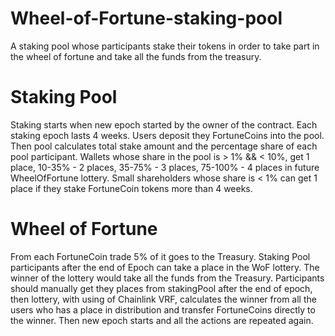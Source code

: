 # Wheel-of-Fortune-staking-pool
A staking pool whose participants stake their tokens in order to take part in the wheel of fortune and take all the funds from the treasury.

# Staking Pool
Staking starts when new epoch started by the owner of the contract. Each staking epoch lasts 4 weeks.
Users deposit they FortuneCoins into the pool. Then pool calculates total stake amount and the percentage share of each pool participant. Wallets whose share in the pool is > 1% && < 10%, get 1 place, 10-35% - 2 places, 35-75% - 3 places, 75-100% - 4 places in future WheelOfFortune lottery. Small shareholders whose share is < 1% can get 1 place if they stake FortuneCoin tokens more than 4 weeks.

# Wheel of Fortune
From each FortuneCoin trade 5% of it goes to the Treasury. Staking Pool participants after the end of Epoch can take a place in the WoF lottery. The winner of the lottery  would take all the funds from the Treasury. Participants should manually get they places from stakingPool after the end of epoch, then lottery, with using of Chainlink VRF, calculates the winner from all the users who has a place in distribution and transfer FortuneCoins directly to the winner. Then new epoch starts and all the actions are repeated again.
